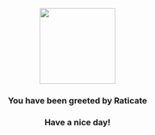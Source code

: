 <p align="center">
    <img src="https://raw.githubusercontent.com/PokeAPI/sprites/master/sprites/pokemon/20.png" width="150" height="150">
</p>
<h3 align="center">You have been greeted by  <b>Raticate</b></h3>
<h3 align="center">Have a nice day!</h3>
